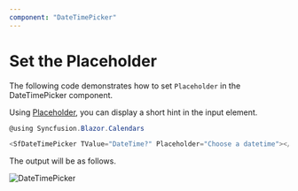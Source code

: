 ```yaml
---
component: "DateTimePicker"
---
```


# Set the Placeholder

The following code demonstrates how to set `Placeholder` in the DateTimePicker component.

Using [Placeholder](https://help.syncfusion.com/cr/blazor/Syncfusion.Blazor.Calendars.SfDateTimePicker-1.html#Syncfusion_Blazor_Calendars_SfDateTimePicker_1_Placeholder), you can display a short hint in the input element.

```csharp
@using Syncfusion.Blazor.Calendars

<SfDateTimePicker TValue="DateTime?" Placeholder="Choose a datetime"></SfDateTimePicker>
```

The output will be as follows.

![DateTimePicker](../images/placeholder.png)